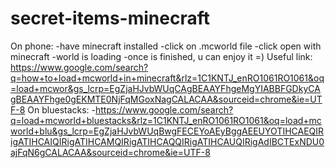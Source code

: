 # secret-items-minecraft
On phone:
-have minecraft installed
-click on .mcworld file
-click open with minecraft
-world is loading
-once is finished, u can enjoy it =)
Useful link: https://www.google.com/search?q=how+to+load+mcworld+in+minecraft&rlz=1C1KNTJ_enRO1061RO1061&oq=load+mcwor&gs_lcrp=EgZjaHJvbWUqCAgBEAAYFhgeMgYIABBFGDkyCAgBEAAYFhge0gEKMTE0NjFqMGoxNagCALACAA&sourceid=chrome&ie=UTF-8
On bluestacks:
-https://www.google.com/search?q=load+mcworld+bluestacks&rlz=1C1KNTJ_enRO1061RO1061&oq=load+mcworld+blu&gs_lcrp=EgZjaHJvbWUqBwgFECEYoAEyBggAEEUYOTIHCAEQIRigATIHCAIQIRigATIHCAMQIRigATIHCAQQIRigATIHCAUQIRigAdIBCTExNDU0ajFqN6gCALACAA&sourceid=chrome&ie=UTF-8
